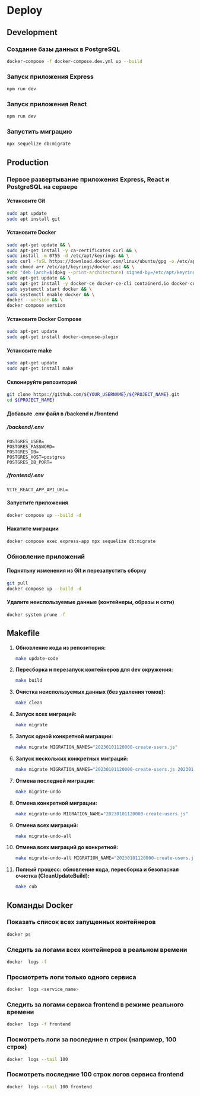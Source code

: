 # Deploy

## Development

### Создание базы данных в PostgreSQL
```bash
docker-compose -f docker-compose.dev.yml up --build
```

### Запуск приложения Express
```bash
npm run dev
```

### Запуск приложения React
```bash
npm run dev
```

### Запустить миграцию
```bash
npx sequelize db:migrate
```

## Production

### Первое развертывание приложения Express, React и PostgreSQL на сервере

#### Установите Git
```bash
sudo apt update
sudo apt install git
```

#### Установите Docker
```bash
sudo apt-get update && \
sudo apt-get install -y ca-certificates curl && \
sudo install -m 0755 -d /etc/apt/keyrings && \
sudo curl -fsSL https://download.docker.com/linux/ubuntu/gpg -o /etc/apt/keyrings/docker.asc && \
sudo chmod a+r /etc/apt/keyrings/docker.asc && \
echo "deb [arch=$(dpkg --print-architecture) signed-by=/etc/apt/keyrings/docker.asc] https://download.docker.com/linux/ubuntu $(. /etc/os-release && echo \"$VERSION_CODENAME\") stable" | sudo tee /etc/apt/sources.list.d/docker.list > /dev/null && \
sudo apt-get update && \
sudo apt-get install -y docker-ce docker-ce-cli containerd.io docker-compose-plugin && \
sudo systemctl start docker && \
sudo systemctl enable docker && \
docker --version && \
docker compose version

```

#### Установите Docker Compose
```bash
sudo apt-get update
sudo apt-get install docker-compose-plugin
```

#### Установите make
```bash
sudo apt-get update
sudo apt-get install make
```

#### Склонируйте репозиторий
```bash
git clone https://github.com/${YOUR_USERNAME}/${PROJECT_NAME}.git
cd ${PROJECT_NAME}
```

#### Добавьте .env файл в /backend и /frontend
##### /backend/.env
```env
POSTGRES_USER=
POSTGRES_PASSWORD=
POSTGRES_DB=
POSTGRES_HOST=postgres
POSTGRES_DB_PORT=
```
##### /frontend/.env
```env
VITE_REACT_APP_API_URL=
```

#### Запустите приложения
```bash
docker compose up --build -d
```

#### Накатите миграции
```bash
docker compose exec express-app npx sequelize db:migrate
```

### Обновление приложений
#### Поднятьну изменения из Git и перезапустить сборку
```bash
git pull
docker compose up --build -d
```

#### Удалите неиспользуемые данные (контейнеры, образы и сети)
```bash
docker system prune -f
```

## Makefile
1. **Обновление кода из репозитория:**
    ```bash
    make update-code
    ```

2. **Пересборка и перезапуск контейнеров для dev окружения:**
    ```bash
    make build
    ```

3. **Очистка неиспользуемых данных (без удаления томов):**
    ```bash
    make clean
    ```

4. **Запуск всех миграций:**
    ```bash
    make migrate
    ```

5. **Запуск одной конкретной миграции:**
    ```bash
    make migrate MIGRATION_NAMES="20230101120000-create-users.js"
    ```

6. **Запуск нескольких конкретных миграций:**
    ```bash
    make migrate MIGRATION_NAMES="20230101120000-create-users.js 20230102120000-add-posts.js"
    ```

7. **Отмена последней миграции:**
    ```bash
    make migrate-undo
    ```

8. **Отмена конкретной миграции:**
    ```bash
    make migrate-undo MIGRATION_NAME="20230101120000-create-users.js"
    ```

9. **Отмена всех миграций:**
    ```bash
    make migrate-undo-all
    ```

10. **Отмена всех миграций до конкретной:**
    ```bash
    make migrate-undo-all MIGRATION_NAME="20230101120000-create-users.js"
    ```

11. **Полный процесс: обновление кода, пересборка и безопасная очистка (CleanUpdateBuild):**
    ```bash
    make cub
    ```

## Команды Docker
### Показать список всех запущенных контейнеров
```bash
docker ps
```
### Следить за логами всех контейнеров в реальном времени
```bash
docker  logs -f
```

### Просмотреть логи только одного сервиса
```bash
docker  logs <service_name>
```

### Следить за логами сервиса frontend в режиме реального времени
```bash
docker  logs -f frontend
```

### Посмотреть логи за последние n строк (например, 100 строк)
```bash
docker  logs --tail 100
```

### Посмотреть последние 100 строк логов сервиса frontend
```bash
docker  logs --tail 100 frontend
```